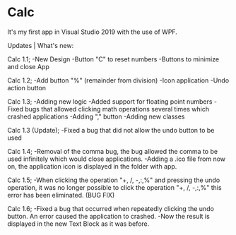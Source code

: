 # Calc
It's my first app in Visual Studio 2019 with the use of WPF.

Updates | What's new: 

Calc 1.1;
-New Design
-Button "C" to reset numbers
-Buttons to minimize and close App

Calc 1.2;
-Add button "%" (remainder from division)
-Icon application
-Undo action button

Calc 1.3;
-Adding new logic
-Added support for floating point numbers
-Fixed bugs that allowed clicking math operations several times which crashed applications
-Adding "," button
-Adding new classes

Calc 1.3 (Update);
-Fixed a bug that did not allow the undo button to be used

Calc 1.4;
-Removal of the comma bug, the bug allowed the comma to be used infinitely which would close applications.
-Adding a .ico file from now on, the application icon is displayed in the folder with app.

Calc 1.5;
-When clicking the operation "+, /, -,:,%" and pressing the undo operation, it was no longer possible to click the operation "+, /, -,:,%" this error has been eliminated. (BUG FIX)

Calc 1.6;
-Fixed a bug that occurred when repeatedly clicking the undo button. An error caused the application to crashed.
-Now the result is displayed in the new Text Block as it was before.
